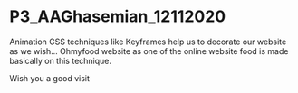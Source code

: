 # P3_AAGhasemian_12112020
Animation CSS techniques like Keyframes help us to decorate our website as we wish...
Ohmyfood website as one of the online website food is made basically on this technique.

Wish you a good visit
